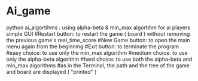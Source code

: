 # Ai_game
python ai_algortihms : using alpha-beta & min_max algortihm for ai players 
simple GUI 
#Restart button: to restart the game ( board ) without removing the previous game's real_time_score 
#New Game button: to open the main menu again from the beginning 
#Exit button: to terminate the program 
#easy choice: to use only the min_max algorithm 
#medium choice: to use only the alpha-beta algorithm 
#hard choice: to use both the alpha-beta and min_max algorithms
#as in the Terminal, the path and the tree of the game and board are displayed ( "printed" ) 


